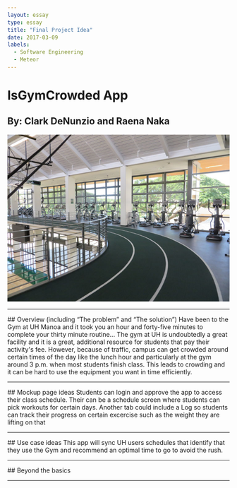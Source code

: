 ```yaml
---
layout: essay
type: essay
title: "Final Project Idea"
date: 2017-03-09
labels:
  - Software Engineering
  - Meteor
---
```


# IsGymCrowded App
## By: Clark DeNunzio and Raena Naka

<img class="ui centered medium image" src="../images/IMG_1675.jpg">

<hr>
## Overview (including “The problem” and “The solution”)
Have been to the Gym at UH Manoa and it took you an hour and forty-five minutes to complete your thirty minute routine...
The gym at UH is undoubtedly a great facility and it is a great, additional resource for students that pay their activity's fee. However, because of traffic, campus can get crowded around certain times of the day like the lunch hour and particularly at the gym around 3 p.m. when most students finish class. This leads to crowding and it can be hard to use the equipment you want in time efficiently.
<hr>
## Mockup page ideas
Students can login and approve the app to access their class schedule. Their can be a schedule screen where students can pick workouts for certain days. Another tab could include a Log so students can track their progress on certain excercise such as the weight they are lifting on that 

<hr>
## Use case ideas
This app will sync UH users schedules that identify that they use the Gym and recommend an optimal time to go to avoid the rush.
<hr>
## Beyond the basics

<hr>
